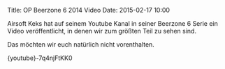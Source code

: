Title: OP Beerzone 6 2014 Video
Date: 2015-02-17 10:00

Airsoft Keks hat auf seinem Youtube Kanal in seiner Beerzone 6 Serie ein Video veröffentlicht, in denen wir zum größten Teil zu sehen sind.

Das möchten wir euch natürlich nicht vorenthalten.

{youtube}-7q4njFtKK0
